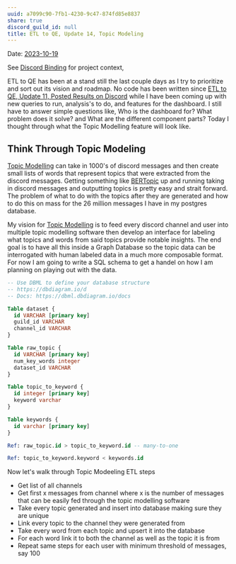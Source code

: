 ```yaml
---
uuid: a7099c90-7fb1-4230-9c47-874fd85e8837
share: true
discord_guild_id: null
title: ETL to QE, Update 14, Topic Modeling
---
```

Date: [2023-10-19](/undefined)

See [Discord Binding](/16cc922f-56ea-422e-95be-72f5f55e4111) for project context,

ETL to QE has been at a stand still the last couple days as I try to prioritize and sort out its vision and roadmap. No code has been written since [ETL to QE, Update 11, Posted Results on Discord](/a04a75b2-d970-44fc-8e09-53b3aeca6f2f) while I have been coming up with new queries to run, analysis's to do, and features for the dashboard. I still have to answer simple questions like, Who is the dashboard for? What problem does it solve? and What are the different component parts? Today I thought through what the Topic Modelling feature will look like.
## Think Through Topic Modeling

[Topic Modelling](/97862aeb-dad1-4e01-bfe7-46210ddfc50c) can take in 1000's of discord messages and then create small lists of words that represent topics that were extracted from the discord messages. Getting something like [BERTopic](/undefined) up and running taking in discord messages and outputting topics is pretty easy and strait forward. The problem of what to do with the topics after they are generated and how to do this on mass for the 26 million messages I have in my postgres database.

My vision for [Topic Modelling](/97862aeb-dad1-4e01-bfe7-46210ddfc50c) is to feed every discord channel and user into multiple topic modelling software then develop an interface for labeling what topics and words from said topics provide notable insights. The end goal is to have all this inside a Graph Database so the topic data can be interrogated with human labeled data in a much more composable format. For now I am going to write a SQL schema to get a handel on how I am planning on playing out with the data.

``` SQL
-- Use DBML to define your database structure
-- https://dbdiagram.io/d
-- Docs: https://dbml.dbdiagram.io/docs

Table dataset {
  id VARCHAR [primary key]
  guild_id VARCHAR
  channel_id VARCHAR
}

Table raw_topic {
  id VARCHAR [primary key]
  num_key_words integer
  dataset_id VARCHAR
}

Table topic_to_keyword {
  id integer [primary key]
  keyword varchar
}

Table keywords {
  id varchar [primary key]
}

Ref: raw_topic.id > topic_to_keyword.id -- many-to-one

Ref: topic_to_keyword.keyword < keywords.id

```

Now let's walk through Topic Modeeling ETL steps
	
* Get list of all channels
* Get first x messages from channel where x is the number of messages that can be easily fed through the topic modelling software
* Take every topic generated and insert into database making sure they are unique
* Link every topic to the channel they were generated from
* Take every word from each topic and upsert it into the database
* For each word link it to both the channel as well as the topic it is from
* Repeat same steps for each user with minimum threshold of messages, say 100